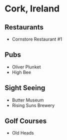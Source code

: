 # Cork, Ireland

## Restaurants
- Cornstore Restaurant #1

## Pubs
- Oliver Plunket
- High Bee

## Sight Seeing
- Butter Museum
- Rising Suns Brewery

## Golf Courses
- Old Heads

